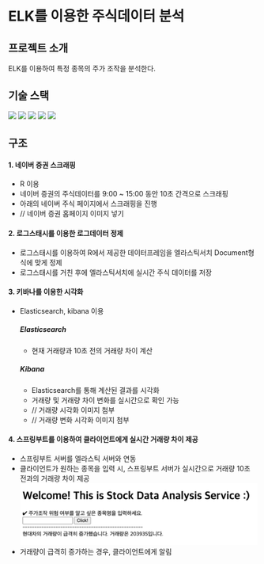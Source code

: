 # ELK를 이용한 주식데이터 분석

## 프로젝트 소개
ELK를 이용하여 특정 종목의 주가 조작을 분석한다. 
## 기술 스택
<img src="https://img.shields.io/badge/R-276DC3?style=flat&logo=r&logoColor=white"/> <img src="https://img.shields.io/badge/elasticsearch-005571?style=flat&logo=elasticsearch&logoColor=white"/> <img src="https://img.shields.io/badge/logstash-005571?style=flat&logo=logstash&logoColor=white"/> <img src="https://img.shields.io/badge/kibana-005571?style=flat&logo=kibana&logoColor=white"/> <img src="https://img.shields.io/badge/springBoot-6DB33F?style=flat&logo=springboot&logoColor=white"/>

## 구조
#### 1. 네이버 증권 스크래핑
* R 이용
* 네이버 증권의 주식데이터를 9:00 ~ 15:00 동안 10초 간격으로 스크래핑
* 아래의 네이버 주식 페이지에서 스크래핑을 진행
* // 네이버 증권 홈페이지 이미지 넣기

#### 2. 로그스태시를 이용한 로그데이터 정제
* 로그스태시를 이용하여 R에서 제공한 데이터프레임을 엘라스틱서치 Document형식에 맞게 정제
* 로그스태시를 거친 후에 엘라스틱서치에 실시간 주식 데이터를 저장
  
#### 3. 키바나를 이용한 시각화
* Elasticsearch, kibana 이용
  ##### Elasticsearch
  * 현재 거래량과 10초 전의 거래량 차이 계산
  
  ##### Kibana
  * Elasticsearch를 통해 계산된 결과를 시각화
  * 거래량 및 거래량 차이 변화를 실시간으로 확인 가능
  * // 거래량 시각화 이미지 첨부
  * // 거래량 변화 시각화 이미지 첨부
  
#### 4. 스프링부트를 이용하여 클라이언트에게 실시간 거래량 차이 제공
* 스프링부트 서버를 엘라스틱 서버와 연동
* 클라이언트가 원하는 종목을 입력 시, 스프링부트 서버가 실시간으로 거래량 10초 전과의 거래량 차이 제공
![위험감지](./img/위험감지.png)
* 거래량이 급격히 증가하는 경우, 클라이언트에게 알림

